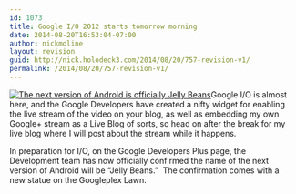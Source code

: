 ```yaml
---
id: 1073
title: Google I/O 2012 starts tomorrow morning
date: 2014-08-20T16:53:04-07:00
author: nickmoline
layout: revision
guid: http://nick.holodeck3.com/2014/08/20/757-revision-v1/
permalink: /2014/08/20/757-revision-v1/
---
```

[<img class="alignright size-medium wp-image-765" title="The next version of Android is officially Jelly Beans" src="https://i2.wp.com/www.nick.pro/wp-content/uploads/2012/06/12-1-300x225.jpeg?fit=300%2C300" alt="The next version of Android is officially Jelly Beans" data-recalc-dims="1" />](https://plus.google.com/111395306401981598462/posts/FFnVbwsjvZm)Google I/O is almost here, and the Google Developers have created a nifty widget for enabling the live stream of the video on your blog, as well as embedding my own Google+ stream as a Live Blog of sorts, so head on after the break for my live blog where I will post about the stream while it happens.

In preparation for I/O, on the Google Developers Plus page, the Development team has now officially confirmed the name of the next version of Android will be &#8220;Jelly Beans.&#8221;  The confirmation comes with a new statue on the Googleplex Lawn.<!--more-->